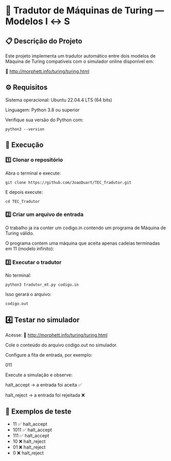 # 🧠 Tradutor de Máquinas de Turing — Modelos I ↔ S
## 📋 Descrição do Projeto

Este projeto implementa um tradutor automático entre dois modelos de Máquina de Turing compatíveis com o simulador online disponível em:

🔗 http://morphett.info/turing/turing.html

## ⚙️ Requisitos

Sistema operacional: Ubuntu 22.04.4 LTS (64 bits)

Linguagem: Python 3.8 ou superior

Verifique sua versão do Python com:
```
python3 --version
```
## 🚀 Execução
### 1️⃣ Clonar o repositório

Abra o terminal e execute:
```
git clone https://github.com/JoaoDuart/TEC_Tradutor.git
```
E depois execute:
```
cd TEC_Tradutor
```

### 2️⃣ Criar um arquivo de entrada

O trabalho ja ira conter um codigo.in contendo um programa de Máquina de Turing válido.

O programa contem uma máquina que aceita apenas cadeias terminadas em 11 (modelo infinito):


### 3️⃣ Executar o tradutor

No terminal:
```
python3 tradutor_mt.py codigo.in
```

Isso gerará o arquivo:
```
codigo.out
```
## 4️⃣ Testar no simulador

Acesse:
🔗 http://morphett.info/turing/turing.html

Cole o conteúdo do arquivo codigo.out no simulador.

Configure a fita de entrada, por exemplo:

011

Execute a simulação e observe:

halt_accept → a entrada foi aceita ✅

halt_reject → a entrada foi rejeitada ❌

## 🧪 Exemplos de teste

- 11	✅ halt_accept
- 1011	✅ halt_accept
- 111	✅ halt_accept
- 10	❌ halt_reject
- 01	❌ halt_reject
- 0	❌ halt_reject
